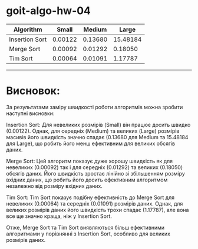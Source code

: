 # goit-algo-hw-04

| Algorithm      | Small          | Medium         | Large          |
| -------------- | -------------- | -------------- | -------------- |
| Insertion Sort |        0.00122 |        0.13680 |       15.48184 |
| Merge Sort     |        0.00092 |        0.01292 |        0.18050 |
| Tim Sort       |        0.00064 |        0.01091 |        1.17787 |
  --------------   --------------   --------------   -------------- 


# Висновок:

 За результатами заміру швидкості роботи алгоритмів можна зробити наступні висновки:

Insertion Sort:
Для невеликих розмірів (Small) він працює досить швидко (0.00122).
Однак, для середніх (Medium) та великих (Large) розмірів масивів його швидкість значно спадає (0.13680 для Medium та 15.48184 для Large), що робить його менш ефективним для великих обсягів даних.

Merge Sort:
Цей алгоритм показує дуже хорошу швидкість як для невеликих (0.00092) так і для середніх (0.01292) та великих (0.18050) обсягів даних.
Його швидкість зростає лінійно зі збільшенням розміру вхідних даних, що робить його досить ефективним алгоритмом незалежно від розміру вхідних даних.

Tim Sort:
Tim Sort показує подібну ефективність до Merge Sort для невеликих (0.00064) та середніх (0.01091) розмірів даних.
Однак, для великих розмірів даних його швидкість трохи спадає (1.17787), але вона все ще значно краща, ніж у Insertion Sort.

Отже, Merge Sort та Tim Sort виявляються більш ефективними алгоритмами у порівнянні з Insertion Sort, особливо для великих розмірів даних.
